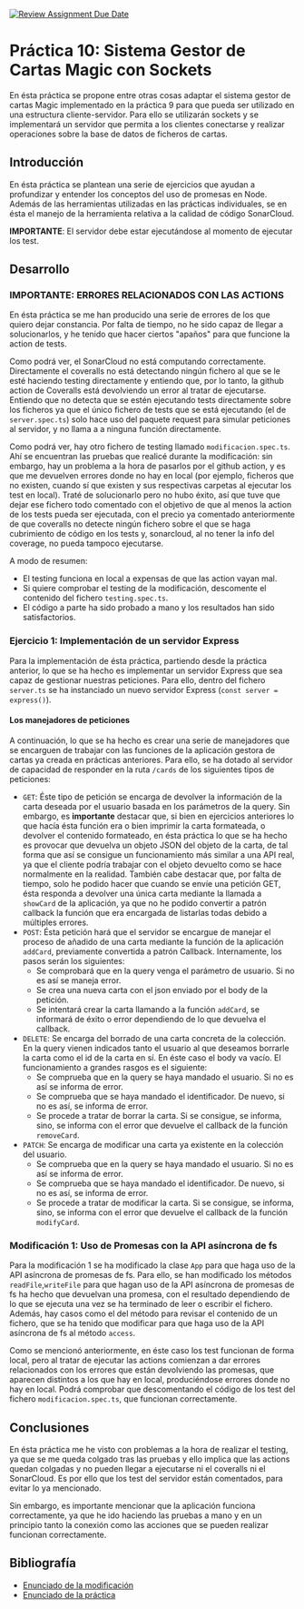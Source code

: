 [![Review Assignment Due Date](https://classroom.github.com/assets/deadline-readme-button-24ddc0f5d75046c5622901739e7c5dd533143b0c8e959d652212380cedb1ea36.svg)](https://classroom.github.com/a/sNC2m9MU)

# Práctica 10: Sistema Gestor de Cartas Magic con Sockets

En ésta práctica se propone entre otras cosas adaptar el sistema gestor de cartas Magic implementado en la práctica 9 para que pueda ser utilizado en una estructura cliente-servidor. Para ello se utilizarán sockets y se implementará un servidor que permita a los clientes conectarse y realizar operaciones sobre la base de datos de ficheros de cartas.


## Introducción

En ésta práctica se plantean una serie de ejercicios que ayudan a profundizar y entender los conceptos del uso de promesas en Node. Además de las herramientas utilizadas en las prácticas individuales, se en ésta el manejo de la herramienta relativa a la calidad de código SonarCloud.

**IMPORTANTE**: El servidor debe estar ejecutándose al momento de ejecutar los test.

## Desarrollo

### IMPORTANTE: ERRORES RELACIONADOS CON LAS ACTIONS

En ésta práctica se me han producido una serie de errores de los que quiero dejar constancia. Por falta de tiempo, no he sido capaz de llegar a solucionarlos, y he tenido que hacer ciertos "apaños" para que funcione la action de tests.

Como podrá ver, el SonarCloud no está computando correctamente. Directamente el coveralls no está detectando ningún fichero al que se le esté haciendo testing directamente y entiendo que, por lo tanto, la github action de Coveralls está devolviendo un error al tratar de ejecutarse. Entiendo que no detecta que se estén ejecutando tests directamente sobre los ficheros ya que el único fichero de tests que se está ejecutando (el de `server.spec.ts`) solo hace uso del paquete request para simular peticiones al servidor, y no llama a a ninguna función directamente.

Como podrá ver, hay otro fichero de testing llamado `modificacion.spec.ts`. Ahí se encuentran las pruebas que realicé durante la modificación: sin embargo, hay un problema a la hora de pasarlos por el github action, y es que me devuelven errores donde no hay en local (por ejemplo, ficheros que no existen, cuando sí que existen y sus respectivas carpetas al ejecutar los test en local). Traté de solucionarlo pero no hubo éxito, así que tuve que dejar ese fichero todo comentado con el objetivo de que al menos la action de los tests pueda ser ejecutada, con el precio ya comentado anteriormente de que coveralls no detecte ningún fichero sobre el que se haga cubrimiento de código en los tests y, sonarcloud, al no tener la info del coverage, no pueda tampoco ejecutarse.

A modo de resumen:
- El testing funciona en local a expensas de que las action vayan mal.
- Si quiere comprobar el testing de la modificación, descomente el contenido del fichero `testing.spec.ts`.
- El código a parte ha sido probado a mano y los resultados han sido satisfactorios.

### Ejercicio 1: Implementación de un servidor Express

Para la implementación de ésta práctica, partiendo desde la práctica anterior, lo que se ha hecho es implementar un servidor Express que sea capaz de gestionar nuestras peticiones. Para ello, dentro del fichero `server.ts` se ha instanciado un nuevo servidor Express (`const server = express()`).

#### Los manejadores de peticiones

A continuación, lo que se ha hecho es crear una serie de manejadores que se encarguen de trabajar con las funciones de la aplicación gestora de cartas ya creada en prácticas anteriores. Para ello, se ha dotado al servidor de capacidad de responder en la ruta `/cards` de los siguientes tipos de peticiones:

- `GET`: Éste tipo de petición se encarga de devolver la información de la carta deseada por el usuario basada en los parámetros de la query. Sin embargo, es **importante** destacar que, si bien en ejercicios anteriores lo que hacía ésta función era o bien imprimir la carta formateada, o devolver el contenido formateado, en ésta práctica lo que se ha hecho es provocar que devuelva un objeto JSON del objeto de la carta, de tal forma que así se consigue un funcionamiento más similar a una API real, ya que el cliente podría trabajar con el objeto devuelto como se hace normalmente en la realidad. También cabe destacar que, por falta de tiempo, solo he podido hacer que cuando se envíe una petición GET, ésta responda a devolver una única carta mediante la llamada a `showCard` de la aplicación, ya que no he podido convertir a patrón callback la función que era encargada de listarlas todas debido a múltiples errores.
- `POST`: Ésta petición hará que el servidor se encargue de manejar el proceso de añadido de una carta mediante la función de la aplicación `addCard`, previamente convertida a patrón Callback. Internamente, los pasos serán los siguientes:
    - Se comprobará que en la query venga el parámetro de usuario. Si no es así se maneja error.
    - Se crea una nueva carta con el json enviado por el body de la petición.
    - Se intentará crear la carta llamando a la función `addCard`, se informará de éxito o error dependiendo de lo que devuelva el callback.
- `DELETE`: Se encarga del borrado de una carta concreta de la colección. En la query vienen indicados tanto el usuario al que deseamos borrarle la carta como el id de la carta en sí. En éste caso el body va vacío. El funcionamiento a grandes rasgos es el siguiente:
    - Se comprueba que en la query se haya mandado el usuario. Si no es así se informa de error.
    - Se comprueba que se haya mandado el identificador. De nuevo, si no es así, se informa de error.
    - Se procede a tratar de borrar la carta. Si se consigue, se informa, sino, se informa con el error que devuelve el callback de la función `removeCard`.
- `PATCH`: Se encarga de modificar una carta ya existente en la colección del usuario.
    - Se comprueba que en la query se haya mandado el usuario. Si no es así se informa de error.
    - Se comprueba que se haya mandado el identificador. De nuevo, si no es así, se informa de error.
    - Se procede a tratar de modificar la carta. Si se consigue, se informa, sino, se informa con el error que devuelve el callback de la función `modifyCard`.


### Modificación 1: Uso de Promesas con la API asíncrona de fs

Para la modificación 1 se ha modificado la clase `App` para que haga uso de la API asíncrona de promesas de fs. Para ello, se han modificado los métodos `readFile`,`writeFile` para que hagan uso de la API asíncrona de promesas de fs ha hecho que devuelvan una promesa, con el resultado dependiendo de lo que se ejecuta una vez se ha terminado de leer o escribir el fichero. Además, hay casos como el del método para revisar el contenido de un fichero, que se ha tenido que modificar para que haga uso de la API asíncrona de fs al método `access`.

Como se mencionó anteriormente, en éste caso los test funcionan de forma local, pero al tratar de ejecutar las actions comienzan a dar errores relacionados con los errores que están devolviendo las promesas, que aparecen distintos a los que hay en local, produciéndose errores donde no hay en local. Podrá comprobar que descomentando el código de los test del fichero `modificacion.spec.ts`, que funcionan correctamente.

## Conclusiones

En ésta práctica me he visto con problemas a la hora de realizar el testing, ya que se me queda colgado tras las pruebas y ello implica que las actions quedan colgadas y no pueden llegar a ejecutarse ni el coveralls ni el SonarCloud. Es por ello que los test del servidor están comentados, para evitar lo ya mencionado.

Sin embargo, es importante mencionar que la aplicación funciona correctamente, ya que he ido haciendo las pruebas a mano y en un principio tanto la conexión como las acciones que se pueden realizar funcionan correctamente.

## Bibliografía

- [Enunciado de la modificación](https://campusingenieriaytecnologia2324.ull.es/mod/assign/view.php?id=17360)
- [Enunciado de la práctica](https://ull-esit-inf-dsi-2324.github.io/prct09-fiilesystem-magic-app/)